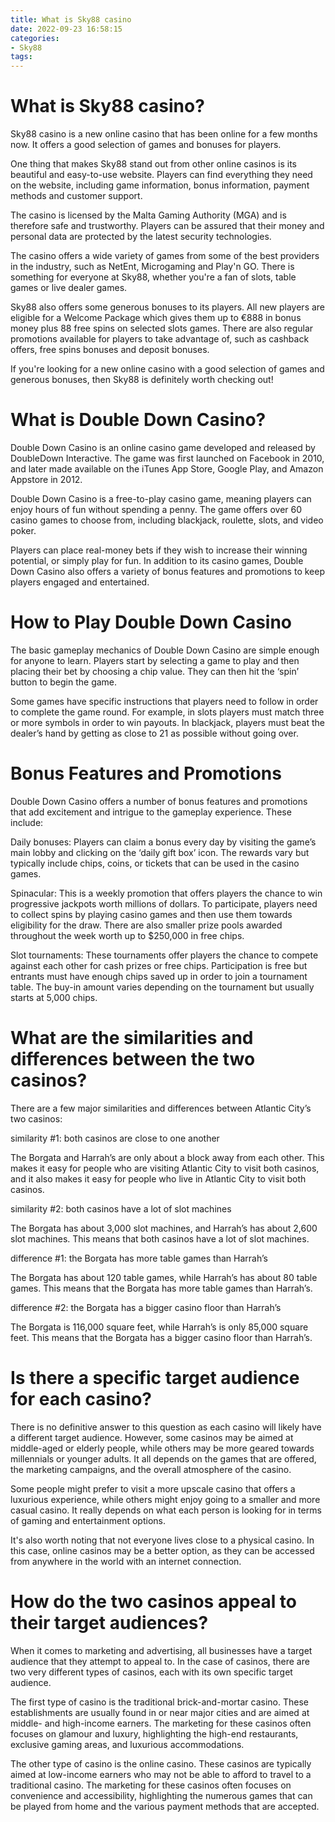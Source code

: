 ```yaml
---
title: What is Sky88 casino 
date: 2022-09-23 16:58:15
categories:
- Sky88
tags:
---
```



#  What is Sky88 casino? 

Sky88 casino is a new online casino that has been online for a few months now. It offers a good selection of games and bonuses for players.

One thing that makes Sky88 stand out from other online casinos is its beautiful and easy-to-use website. Players can find everything they need on the website, including game information, bonus information, payment methods and customer support.

The casino is licensed by the Malta Gaming Authority (MGA) and is therefore safe and trustworthy. Players can be assured that their money and personal data are protected by the latest security technologies. 

The casino offers a wide variety of games from some of the best providers in the industry, such as NetEnt, Microgaming and Play'n GO. There is something for everyone at Sky88, whether you're a fan of slots, table games or live dealer games. 

Sky88 also offers some generous bonuses to its players. All new players are eligible for a Welcome Package which gives them up to €888 in bonus money plus 88 free spins on selected slots games. There are also regular promotions available for players to take advantage of, such as cashback offers, free spins bonuses and deposit bonuses. 

If you're looking for a new online casino with a good selection of games and generous bonuses, then Sky88 is definitely worth checking out!

#  What is Double Down Casino? 

Double Down Casino is an online casino game developed and released by DoubleDown Interactive. The game was first launched on Facebook in 2010, and later made available on the iTunes App Store, Google Play, and Amazon Appstore in 2012.

Double Down Casino is a free-to-play casino game, meaning players can enjoy hours of fun without spending a penny. The game offers over 60 casino games to choose from, including blackjack, roulette, slots, and video poker.

Players can place real-money bets if they wish to increase their winning potential, or simply play for fun. In addition to its casino games, Double Down Casino also offers a variety of bonus features and promotions to keep players engaged and entertained.

# How to Play Double Down Casino 

The basic gameplay mechanics of Double Down Casino are simple enough for anyone to learn. Players start by selecting a game to play and then placing their bet by choosing a chip value. They can then hit the ‘spin’ button to begin the game.

Some games have specific instructions that players need to follow in order to complete the game round. For example, in slots players must match three or more symbols in order to win payouts. In blackjack, players must beat the dealer’s hand by getting as close to 21 as possible without going over.

# Bonus Features and Promotions 

Double Down Casino offers a number of bonus features and promotions that add excitement and intrigue to the gameplay experience. These include:

Daily bonuses: Players can claim a bonus every day by visiting the game’s main lobby and clicking on the ‘daily gift box’ icon. The rewards vary but typically include chips, coins, or tickets that can be used in the casino games.

Spinacular: This is a weekly promotion that offers players the chance to win progressive jackpots worth millions of dollars. To participate, players need to collect spins by playing casino games and then use them towards eligibility for the draw. There are also smaller prize pools awarded throughout the week worth up to $250,000 in free chips.

Slot tournaments: These tournaments offer players the chance to compete against each other for cash prizes or free chips. Participation is free but entrants must have enough chips saved up in order to join a tournament table. The buy-in amount varies depending on the tournament but usually starts at 5,000 chips.

#  What are the similarities and differences between the two casinos? 

There are a few major similarities and differences between Atlantic City’s two casinos:

 similarity #1: both casinos are close to one another

The Borgata and Harrah’s are only about a block away from each other. This makes it easy for people who are visiting Atlantic City to visit both casinos, and it also makes it easy for people who live in Atlantic City to visit both casinos.

similarity #2: both casinos have a lot of slot machines

The Borgata has about 3,000 slot machines, and Harrah’s has about 2,600 slot machines. This means that both casinos have a lot of slot machines.

difference #1: the Borgata has more table games than Harrah’s

The Borgata has about 120 table games, while Harrah’s has about 80 table games. This means that the Borgata has more table games than Harrah’s.

difference #2: the Borgata has a bigger casino floor than Harrah’s

The Borgata is 116,000 square feet, while Harrah’s is only 85,000 square feet. This means that the Borgata has a bigger casino floor than Harrah’s.

#  Is there a specific target audience for each casino? 

There is no definitive answer to this question as each casino will likely have a different target audience. However, some casinos may be aimed at middle-aged or elderly people, while others may be more geared towards millennials or younger adults. It all depends on the games that are offered, the marketing campaigns, and the overall atmosphere of the casino.

Some people might prefer to visit a more upscale casino that offers a luxurious experience, while others might enjoy going to a smaller and more casual casino. It really depends on what each person is looking for in terms of gaming and entertainment options.

It's also worth noting that not everyone lives close to a physical casino. In this case, online casinos may be a better option, as they can be accessed from anywhere in the world with an internet connection.

#  How do the two casinos appeal to their target audiences?

When it comes to marketing and advertising, all businesses have a target audience that they attempt to appeal to. In the case of casinos, there are two very different types of casinos, each with its own specific target audience.

The first type of casino is the traditional brick-and-mortar casino. These establishments are usually found in or near major cities and are aimed at middle- and high-income earners. The marketing for these casinos often focuses on glamour and luxury, highlighting the high-end restaurants, exclusive gaming areas, and luxurious accommodations.

The other type of casino is the online casino. These casinos are typically aimed at low-income earners who may not be able to afford to travel to a traditional casino. The marketing for these casinos often focuses on convenience and accessibility, highlighting the numerous games that can be played from home and the various payment methods that are accepted.